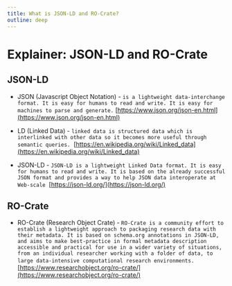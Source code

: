 ```yaml
---
title: What is JSON-LD and RO-Crate?
outline: deep
---
```


# Explainer: JSON-LD and RO-Crate

## JSON-LD

-   JSON (Javascript Object Notation) -
    `is a lightweight data-interchange format. It is easy for humans to read and write. It is easy for machines to parse and generate.`
    [https://www.json.org/json-en.html](https://www.json.org/json-en.html)
-   LD (Linked Data) -
    `linked data is structured data which is interlinked with other data so it becomes more useful through semantic queries.`
    &nbsp;[https://en.wikipedia.org/wiki/Linked_data](https://en.wikipedia.org/wiki/Linked_data)

-   JSON-LD -
    `JSON-LD is a lightweight Linked Data format. It is easy for humans to read and write. It is based on the already successful JSON format and provides a way to help JSON data interoperate at Web-scale`
    &nbsp;[https://json-ld.org/](https://json-ld.org/)

## RO-Crate

-   RO-Crate (Research Object Crate) -
    `RO-Crate is a community effort to establish a lightweight approach to packaging research data with their metadata. It is based on schema.org annotations in JSON-LD, and aims to make best-practice in formal metadata description accessible and practical for use in a wider variety of situations, from an individual researcher working with a folder of data, to large data-intensive computational research environments.`
    &nbsp; [https://www.researchobject.org/ro-crate/](https://www.researchobject.org/ro-crate/)
